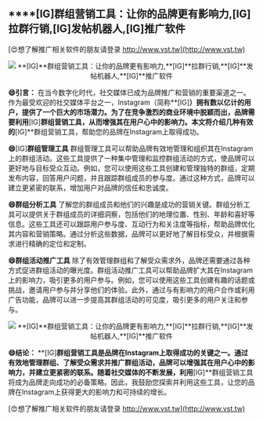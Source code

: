 ## ****[IG]**群组营销工具：让你的品牌更有影响力,**[IG]**拉群行销,**[IG]**发帖机器人,**[IG]**推广软件**

[😍想了解推广相关软件的朋友请登录 http://www.vst.tw](http://www.vst.tw)

 <center><img src="https://vst.tw/MP4/tuiguang/png/0.png" alt="**[IG]**群组营销工具：让你的品牌更有影响力,**[IG]**拉群行销,**[IG]**发帖机器人,**[IG]**推广软件"></center>

**😄引言：**
在当今数字化时代，社交媒体已成为品牌推广和营销的重要渠道之一。作为最受欢迎的社交媒体平台之一，Instagram（简称**[IG]**）拥有数以亿计的用户，提供了一个巨大的市场潜力。为了在竞争激烈的商业环境中脱颖而出，品牌需要利用**[IG]**群组营销工具，从而增强其在用户心中的影响力。本文将介绍几种有效的**[IG]**群组营销工具，帮助您的品牌在Instagram上取得成功。

**😄**[IG]**群组管理工具**
群组管理工具可以帮助品牌有效地管理和组织其在Instagram上的群组活动。这些工具提供了一种集中管理和监控群组活动的方式，使品牌可以更好地与目标受众互动。例如，您可以使用这些工具创建和管理独特的群组，定期发布内容，回答用户问题，并且跟踪群组成员的参与度。通过这种方式，品牌可以建立更紧密的联系，增加用户对品牌的信任和忠诚度。

**😄群组分析工具**
了解您的群组成员和他们的兴趣是成功的营销关键。群组分析工具可以提供关于群组成员的详细洞察，包括他们的地理位置、性别、年龄和喜好等信息。这些工具还可以跟踪用户参与度、互动行为和关注度等指标，帮助品牌优化其内容和营销策略。通过分析这些数据，品牌可以更好地了解目标受众，并根据需求进行精确的定位和定制。

**😄群组活动推广工具**
除了有效管理群组和了解受众需求外，品牌还需要通过各种方式促进群组活动的曝光度。群组活动推广工具可以帮助品牌扩大其在Instagram上的影响力，吸引更多的用户参与。例如，您可以使用这些工具创建有趣的话题或挑战，邀请用户参与并分享他们的体验。此外，通过与有影响力的用户合作或利用广告功能，品牌可以进一步提高其群组活动的可见度，吸引更多的用户关注和参与。

 <center><img src="https://vst.tw/MP4/tuiguang/png/0.png" alt="**[IG]**群组营销工具：让你的品牌更有影响力,**[IG]**拉群行销,**[IG]**发帖机器人,**[IG]**推广软件"></center>

**😄结论：**
**[IG]**群组营销工具是品牌在Instagram上取得成功的关键之一。通过有效地管理群组、了解受众需求并推广群组活动，品牌可以增强其在用户心中的影响力，并建立更紧密的联系。随着社交媒体的不断发展，利用**[IG]**群组营销工具将成为品牌走向成功的必备策略。因此，我鼓励您探索并利用这些工具，让您的品牌在Instagram上获得更大的影响力和可持续的增长。

[😍想了解推广相关软件的朋友请登录 http://www.vst.tw](http://www.vst.tw)



